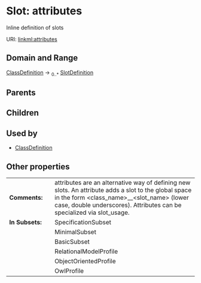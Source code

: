 
# Slot: attributes

Inline definition of slots

URI: [linkml:attributes](https://w3id.org/linkml/attributes)


## Domain and Range

[ClassDefinition](ClassDefinition.md) &#8594;  <sub>0..\*</sub> [SlotDefinition](SlotDefinition.md)

## Parents


## Children


## Used by

 * [ClassDefinition](ClassDefinition.md)

## Other properties

|  |  |  |
| --- | --- | --- |
| **Comments:** | | attributes are an alternative way of defining new slots.  An attribute adds a slot to the global space in the form <class_name>__<slot_name> (lower case, double underscores).  Attributes can be specialized via slot_usage. |
| **In Subsets:** | | SpecificationSubset |
|  | | MinimalSubset |
|  | | BasicSubset |
|  | | RelationalModelProfile |
|  | | ObjectOrientedProfile |
|  | | OwlProfile |
